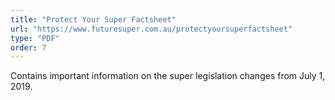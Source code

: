 ```yaml
---
title: "Protect Your Super Factsheet"
url: "https://www.futuresuper.com.au/protectyoursuperfactsheet"
type: "PDF"
order: 7
---
```


Contains important information on the super legislation changes from July 1, 2019.
